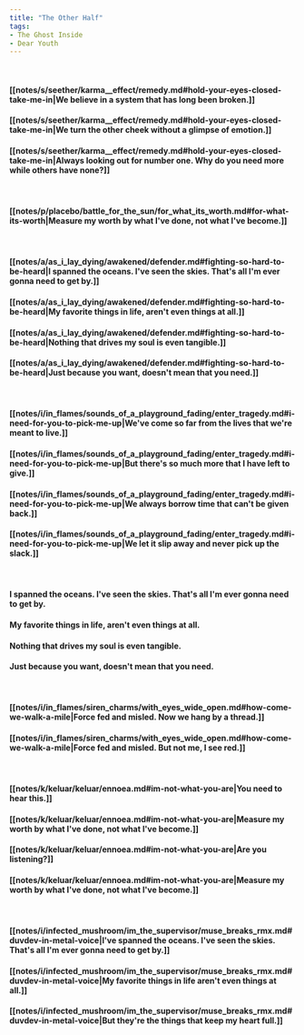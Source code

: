 ```yaml
---
title: "The Other Half"
tags:
- The Ghost Inside
- Dear Youth
---
```

&nbsp;
#### [[notes/s/seether/karma__effect/remedy.md#hold-your-eyes-closed-take-me-in|We believe in a system that has long been broken.]]
#### [[notes/s/seether/karma__effect/remedy.md#hold-your-eyes-closed-take-me-in|We turn the other cheek without a glimpse of emotion.]]
#### [[notes/s/seether/karma__effect/remedy.md#hold-your-eyes-closed-take-me-in|Always looking out for number one. Why do you need more while others have none?]]
&nbsp;
#### [[notes/p/placebo/battle_for_the_sun/for_what_its_worth.md#for-what-its-worth|Measure my worth by what I've done, not what I've become.]]
&nbsp;
#### [[notes/a/as_i_lay_dying/awakened/defender.md#fighting-so-hard-to-be-heard|I spanned the oceans. I've seen the skies. That's all I'm ever gonna need to get by.]]
#### [[notes/a/as_i_lay_dying/awakened/defender.md#fighting-so-hard-to-be-heard|My favorite things in life, aren't even things at all.]]
#### [[notes/a/as_i_lay_dying/awakened/defender.md#fighting-so-hard-to-be-heard|Nothing that drives my soul is even tangible.]]
#### [[notes/a/as_i_lay_dying/awakened/defender.md#fighting-so-hard-to-be-heard|Just because you want, doesn't mean that you need.]]
&nbsp;
#### [[notes/i/in_flames/sounds_of_a_playground_fading/enter_tragedy.md#i-need-for-you-to-pick-me-up|We've come so far from the lives that we're meant to live.]]
#### [[notes/i/in_flames/sounds_of_a_playground_fading/enter_tragedy.md#i-need-for-you-to-pick-me-up|But there's so much more that I have left to give.]]
#### [[notes/i/in_flames/sounds_of_a_playground_fading/enter_tragedy.md#i-need-for-you-to-pick-me-up|We always borrow time that can't be given back.]]
#### [[notes/i/in_flames/sounds_of_a_playground_fading/enter_tragedy.md#i-need-for-you-to-pick-me-up|We let it slip away and never pick up the slack.]]
&nbsp;
#### I spanned the oceans. I've seen the skies. That's all I'm ever gonna need to get by.
#### My favorite things in life, aren't even things at all.
#### Nothing that drives my soul is even tangible.
#### Just because you want, doesn't mean that you need.
&nbsp;
#### [[notes/i/in_flames/siren_charms/with_eyes_wide_open.md#how-come-we-walk-a-mile|Force fed and misled. Now we hang by a thread.]]
#### [[notes/i/in_flames/siren_charms/with_eyes_wide_open.md#how-come-we-walk-a-mile|Force fed and misled. But not me, I see red.]]
&nbsp;
#### [[notes/k/keluar/keluar/ennoea.md#im-not-what-you-are|You need to hear this.]]
#### [[notes/k/keluar/keluar/ennoea.md#im-not-what-you-are|Measure my worth by what I've done, not what I've become.]]
#### [[notes/k/keluar/keluar/ennoea.md#im-not-what-you-are|Are you listening?]]
#### [[notes/k/keluar/keluar/ennoea.md#im-not-what-you-are|Measure my worth by what I've done, not what I've become.]]
&nbsp;
#### [[notes/i/infected_mushroom/im_the_supervisor/muse_breaks_rmx.md#duvdev-in-metal-voice|I've spanned the oceans. I've seen the skies. That's all I'm ever gonna need to get by.]]
#### [[notes/i/infected_mushroom/im_the_supervisor/muse_breaks_rmx.md#duvdev-in-metal-voice|My favorite things in life aren't even things at all.]]
#### [[notes/i/infected_mushroom/im_the_supervisor/muse_breaks_rmx.md#duvdev-in-metal-voice|But they're the things that keep my heart full.]]
